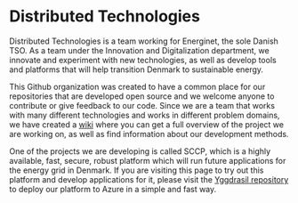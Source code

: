 # Distributed Technologies
Distributed Technologies is a team working for Energinet, the sole Danish TSO. As a team under the Innovation and Digitalization department, we innovate and experiment with new technologies, as well as develop tools and platforms that will help transition Denmark to sustainable energy. 

This Github organization was created to have a common place for our repositories that are developed open source and we welcome anyone to contribute or give feedback to our code. Since we are a team that works with many different technologies and works in different problem domains, we have created a [wiki](https://github.com/distributed-technologies/wiki) where you can get a full overview of the project we are working on, as well as find information about our development methods. 

One of the projects we are developing is called SCCP, which is a highly available, fast, secure, robust platform which will run future applications for the energy grid in Denmark. If you are visiting this page to try out this platform and develop applications for it, please visit the [Yggdrasil repository](https://github.com/distributed-technologies/yggdrasil) to deploy our platform to Azure in a simple and fast way. 
